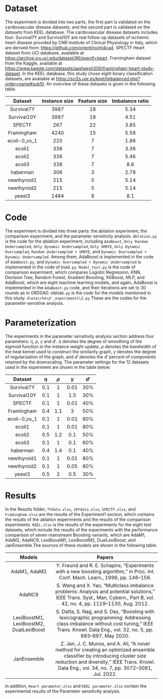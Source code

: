 # Dataset

The experiment is divided into two parts, the first part is validated on the cardiovascular disease datasets, and the second part is validated on the datasets from KEEL database. The cardiovascular disease datasets includes four: Survival7Y and Survival10Y are real follow-up datasets of ischemic heart disease provided by CNR Institute of Clinical Physiology in Italy, which are derived from: https://github.com/orientino/ml4cad. SPECTF Heart dataset from UCI database, available at https://archive.ics.uci.edu/dataset/96/spectf+heart. Framingham dataset from the Kaggle, available at https://www.kaggle.com/datasets/aasheesh200/framingham-heart-study-dataset. In the KEEL database, this study chose eight binary classification datasets, are available at https://sci2s.ugr.es/keel/imbalanced.php?order=name#sub10. An overview of these datasets is given in the following table.

|   Dataset    | Instance size | Feature size | Imbalance ratio |
| :----------: | :-----------: | :----------: | :-------------: |
|  Survival7Y  |     3987      |      18      |      5.34       |
| Survival10Y  |     3987      |      18      |      4.51       |
|    SPECTF    |      267      |      22      |      3.85       |
|  Framingham  |     4240      |      15      |      5.58       |
| ecoli-0_vs_1 |      220      |      7       |      1.86       |
|    ecoli1    |      336      |      7       |      3.36       |
|    ecoli2    |      336      |      7       |      5.46       |
|    ecoli3    |      336      |      7       |       8.6       |
|   haberman   |      306      |      3       |      2.78       |
| newthyroid1  |      215      |      5       |      5.14       |
| newthyroid2  |      215      |      5       |      5.14       |
|    yeast3    |     1484      |      8       |       8.1       |

# Code

The experiment is divided into three parts: the ablation experiment, the comparison experiment, and the parameter sensitivity analysis. `Ablation.py` is the code for the ablation experiment, including `AdaBoost`, `Only Random Undersampled`, `Only Dynamic Undersampled`, `Only SMOTE`, `Only Dynamic Oversampled`, `Random Undersampled + SMOTE`, and `Dynamic Oversampled + Dynamic Undersampled`. Among them, AdaBoost is implemented in the code of `AdaBoost.py`, and `Dynamic Oversampled + Dynamic Undersampled` is implemented in the code of `DSAD.py`. `Model_test.py` is the code of comparison experiment, which compares Logistic Regression, KNN, Decision Tree, Random Forest, Gradient Boosting, XGBoost, MLP, and AdaBoost, which are eight machine learning models, and again, AdaBoost is implemented in the `AdaBoost.py` code, and their iterations are set to 30 rounds as in GRDSAD. `GRDSAD.py` is the code for the models mentioned in this study. `d\eta\rho\d'_experiment1\2.py` These are the codes for the parameter-sensitive analysis.

# Parameterization

The experiments in the parameter sensitivity analysis section address four parameters: $\eta$, $\rho$, $\gamma$ and $d'$. $\eta$ denotes the degree of smoothing of the sigmoid function in the instance weight update, $\rho$ denotes the bandwidth of the heat kernel used to construct the similarity graph, $\gamma$ denotes the degree of regularization of the graph, and $d'$ denotes the $d'$ percent of components retained by the downscaling. The parameter settings for the 12 datasets used in the experiment are shown in the table below.

|   Dataset    | $\eta$ | $\rho$ | $\gamma$ | $d'$ |
| :----------: | :----: | :----: | :------: | :--: |
|  Survival7Y  |  0.1   |   1    |   0.01   | 30%  |
| Survival10Y  |  0.1   |   1    |   1.5    | 30%  |
|    SPECTF    |  0.1   |   1    |   0.01   | 40%  |
|  Framingham  |  0.4   |  1.1   |    3     | 50%  |
| ecoli-0_vs_1 |  0.1   |   1    |   0.01   | 80%  |
|    ecoli1    |  0.1   |   1    |   0.01   | 80%  |
|    ecoli2    |  0.5   |  1.2   |   0.1    | 50%  |
|    ecoli3    |  0.1   |   1    |   0.1    | 60%  |
|   haberman   |  0.4   |  1.4   |   0.1    | 40%  |
| newthyroid1  |  0.1   |   1    |   0.01   | 80%  |
| newthyroid2  |  0.1   |   1    |   0.05   | 80%  |
|    yeast3    |  0.5   |   2    |   0.5    | 30%  |

# Results

In the Results folder, `7Ydata.xlsx`, `10Ydata.xlsx`, `SPECTF.xlsx`, and `Framingham.xlsx` are the results of the Experiment1 section, which contains the results of the ablation experiments and the results of the comparison experiments. `KEEL.xlsx` is the results of the experiments for the eight test datasets, which include the results of the experiments with the performance comparison of seven mainstream Boosting variants, which are AdaM1, AdaM2, AdaNC9, LexiBoostM1, LexiBoostM2, DualLexiBoost, and JanEnsemble.The sources of these models are shown in the following table.

|                 Models                  |                            Papers                            |
| :-------------------------------------: | :----------------------------------------------------------: |
|              AdaM1, AdaM2               | Y. Freund and R. E. Schapire, “Experiments with a new boosting  algorithm,” in Proc. Int. Conf. Mach. Learn., 1996, pp. 148–156. |
|                 AdaNC9                  | S. Wang and X. Yao, “Multiclass imbalance problems: Analysis and  potential solutions,” IEEE Trans. Syst., Man, Cybern., Part B, vol. 42, no.  4, pp. 1119–1130, Aug. 2012. |
| LexiBoostM1, LexiBoostM2, DualLexiBoost | S. Datta, S. Nag, and S. Das, “Boosting with lexicographic  programming: Addressing class imbalance without cost tuning,” IEEE Trans.  Knowl. Data Eng., vol. 32, no. 5, pp. 883–897, May 2020. |
|               JanEnsemble               | Z. Jan, J. C. Munos, and A. Ali, “A novel method for creating an  optimized ensemble classifier by introducing cluster size reduction and  diversity,” IEEE Trans. Knowl. Data Eng., vol. 34, no. 7, pp. 3072–3081, Jul.  2022. |

In addition, `Heart parameter.xlsx` and `KEEL parameter.xlsx` contain the experimental results of the Parameter sensitivity analysis.
